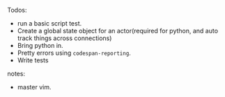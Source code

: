 Todos:
- run a basic script test.
- Create a global state object for an actor(required for python, and auto track things across connections)
- Bring python in.
- Pretty errors using `codespan-reporting`.
- Write tests

notes:
- master vim.
